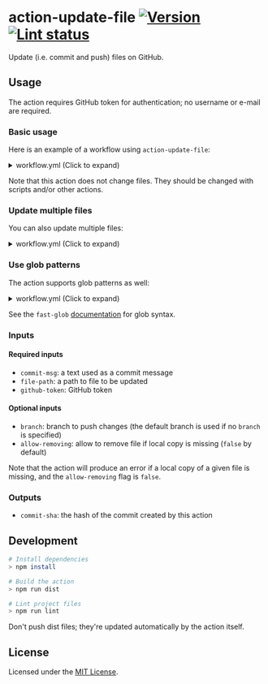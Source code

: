 # action-update-file [![Version][version-badge]][version-url] [![Lint status][workflow-badge]][workflow-url]

Update (i.e. commit and push) files on GitHub.

## Usage

The action requires GitHub token for authentication; no username or e-mail are required.

### Basic usage

Here is an example of a workflow using `action-update-file`:

<details>
  <summary>workflow.yml (Click to expand)</summary>

```yml
name: Resources
on: repository_dispatch
jobs:
    resources:
        name: Update resources
        runs-on: ubuntu-latest
        steps:
            - uses: actions/checkout@v1
            - uses: actions/setup-node@v1
            - name: Fetch resources
              run: ./scripts/fetch-resources.sh
            - name: Update resources
              uses: test-room-7/action-update-file@v1
              with:
                  file-path: path/to/file
                  commit-msg: Update resources
                  github-token: ${{ secrets.GITHUB_TOKEN }}
```
</details>

Note that this action does not change files. They should be changed with scripts and/or other actions.

### Update multiple files

You can also update multiple files:

<details>
  <summary>workflow.yml (Click to expand)</summary>

```yml
name: Resources
on: repository_dispatch
jobs:
    resources:
        name: Update resources
        runs-on: ubuntu-latest
        steps:
            - uses: actions/checkout@v1
            - uses: actions/setup-node@v1
            - name: Fetch resources
              run: ./scripts/fetch-resources.sh
            - name: Update resources
              uses: test-room-7/action-update-file@v1
              with:
                  file-path: |
                      path/to/file1
                      path/to/file2
                      path/to/file3
                  commit-msg: Update resources
                  github-token: ${{ secrets.GITHUB_TOKEN }}
```
</details>

### Use glob patterns

The action supports glob patterns as well:

<details>
  <summary>workflow.yml (Click to expand)</summary>

```yml
name: Resources
on: repository_dispatch
jobs:
    resources:
        name: Update resources
        runs-on: ubuntu-latest
        steps:
            - uses: actions/checkout@v1
            - uses: actions/setup-node@v1
            - name: Fetch resources
              run: ./scripts/fetch-resources.sh
            - name: Update resources
              uses: test-room-7/action-update-file@v1
        with:
                  # Include all JS files from the `dist` directory
                  file-path: dist/*.js
                  commit-msg: Update resources
                  github-token: ${{ secrets.GITHUB_TOKEN }}
```
</details>

See the `fast-glob` [documentation][glob-docs] for glob syntax.

### Inputs

#### Required inputs

-   `commit-msg`: a text used as a commit message
-   `file-path`: a path to file to be updated
-   `github-token`: GitHub token

#### Optional inputs

-   `branch`: branch to push changes (the default branch is used if no `branch` is specified)
-   `allow-removing`: allow to remove file if local copy is missing
    (`false` by default)

Note that the action will produce an error if a local copy of a given file is missing, and the `allow-removing` flag is `false`.

### Outputs

-   `commit-sha`: the hash of the commit created by this action

## Development

```sh
# Install dependencies
> npm install

# Build the action
> npm run dist

# Lint project files
> npm run lint
```

Don't push dist files; they're updated automatically by the action itself.

## License

Licensed under the [MIT License](./LICENSE.md).

[glob-docs]: https://github.com/mrmlnc/fast-glob#pattern-syntax
[version-badge]: https://img.shields.io/github/v/release/test-room-7/action-update-file
[version-url]: https://github.com/marketplace/actions/update-files-on-github
[workflow-badge]: https://img.shields.io/github/workflow/status/test-room-7/action-update-file/Lint?label=lint
[workflow-url]: https://github.com/test-room-7/action-update-file/actions
